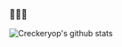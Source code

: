 ### 🤔🤔🤔

![Creckeryop's github stats](https://github-readme-stats.vercel.app/api?username=PokersKun&show_icons=true)
<br>

<!--
![Top Langs](https://github-readme-stats.vercel.app/api/top-langs/?username=PokersKun&layout=compact)

**PokersKun/my-file-station** is a ✨ _special_ ✨ repository because its `README.md` (this file) appears on your GitHub profile.

Here are some ideas to get you started:

- 🔭 I’m currently working on ...
- 🌱 I’m currently learning ...
- 👯 I’m looking to collaborate on ...
- 🤔 I’m looking for help with ...
- 💬 Ask me about ...
- 📫 How to reach me: ...
- 😄 Pronouns: ...
- ⚡ Fun fact: ...
-->
